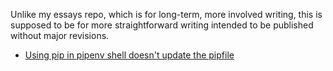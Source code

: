 Unlike my essays repo, which is for long-term, more involved writing, this is supposed to be for more straightforward writing intended to be published without major revisions. 

- [Using pip in pipenv shell doesn't update the pipfile](pip_does_not_update_pipfile_in_pipenv.html)
